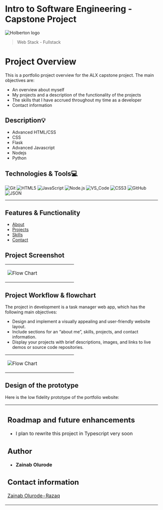 # Intro to Software Engineering - Capstone Project

![Holberton logo](https://www.alxafrica.com/wp-content/uploads/2022/01/header-logo.png)

> Web Stack - Fullstack

# Project Overview

This is a portfolio project overview for the ALX capstone project.
The main objectives are:

- An overview about myself
- My projects and a description of the functionality of the projects
- The skills that I have accrued throughout my time as a developer
- Contact information

## Description:bulb:

- Advanced HTML/CSS
- CSS
- Flask
- Advanced Javascript
- Nodejs
- Python

## Technologies & Tools:computer:

![Git](https://img.shields.io/badge/≡-Git-F05032?logo=git&style=flat-square&labelColor=282828)
![HTML5](https://img.shields.io/badge/≡-HTML5-E34F26?&style=flat-square&logo=html5&labelColor=282828)
![JavaScript](https://img.shields.io/badge/≡-JavaScript-F7DF1E?logo=javascript&style=flat-square&labelColor=282828)
![Node.js](https://img.shields.io/badge/≡-Node.js-339933?logo=Node.js&style=flat-square&labelColor=282828)
![VS_Code](https://img.shields.io/badge/≡-VS_Code-007ACC?logo=visual-studio-code&style=flat-square&logoColor=007ACC&labelColor=282828)
![CSS3](https://img.shields.io/badge/≡-CSS3-1572B6?logo=CSS3&style=flat-square&logoColor=1572B6&labelColor=282828)
![GitHub](https://img.shields.io/badge/≡-GitHub-181717?logo=GitHub&style=flat-square&labelColor=282828)
![JSON](https://img.shields.io/badge/≡-JSON-000000?logo=JSON&style=flat-square&labelColor=282828)

---

## Features & Functionality

- [About](#about)
- [Projects](#projects)
- [Skills](#skills)
- [Contact](#contact)

## Project Screenshot

<table>
<tr>
<td valign="top" width="50%">

![Flow Chart](./)</td>

<td valign="top" width="50%">

</td>
</tr>
</table>

## Project Workflow & flowchart

The project in development is a task manager web app, which has the following main objectives:

- Design and implement a visually appealing and user-friendly website layout.
- Include sections for an “about me”, skills, projects, and contact information.
- Display your projects with brief descriptions, images, and links to live demos or source code repositories.

<table>
<tr>
<td valign="top" width="50%">

![Flow Chart]()</td>

<td valign="top" width="50%">

</td>
</tr>
</table>

## Design of the prototype

Here is the low fidelity prototype of the portfolio website:

<table>
<tr>
<td valign="top" width="50%">

## Roadmap and future enhancements

- I plan to rewrite this project in Typescript very soon

## Author

- **Zainab Olurode**

## Contact information

[Zainab Olurode-Razaq](https://www.linkedin.com/in/zainab-olurode)
